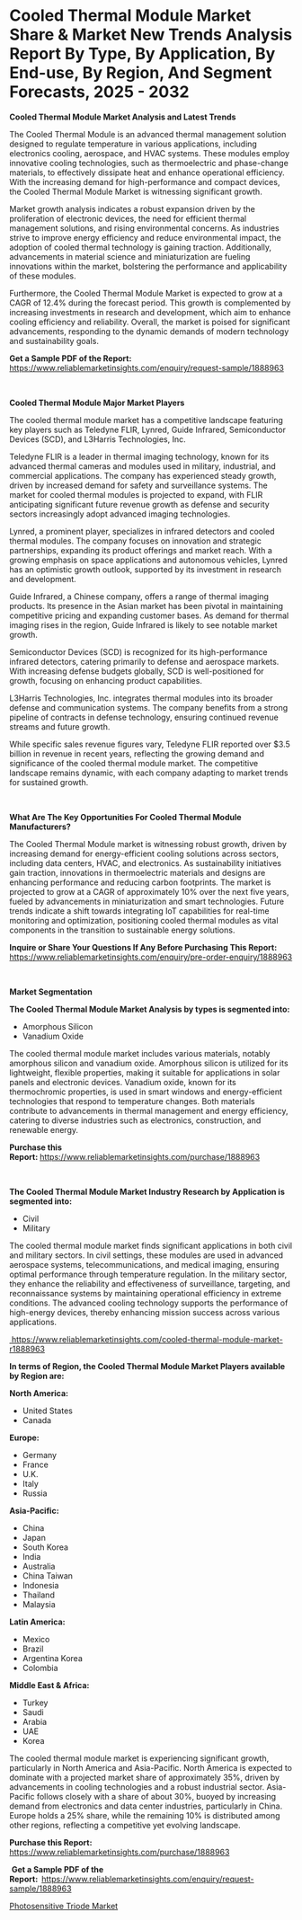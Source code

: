 <p><h1>Cooled Thermal Module Market Share & Market New Trends Analysis Report By Type, By Application, By End-use, By Region, And Segment Forecasts, 2025 - 2032</h1></p><p><strong>Cooled Thermal Module Market Analysis and Latest Trends</strong></p>
<p><p>The Cooled Thermal Module is an advanced thermal management solution designed to regulate temperature in various applications, including electronics cooling, aerospace, and HVAC systems. These modules employ innovative cooling technologies, such as thermoelectric and phase-change materials, to effectively dissipate heat and enhance operational efficiency. With the increasing demand for high-performance and compact devices, the Cooled Thermal Module Market is witnessing significant growth.</p><p>Market growth analysis indicates a robust expansion driven by the proliferation of electronic devices, the need for efficient thermal management solutions, and rising environmental concerns. As industries strive to improve energy efficiency and reduce environmental impact, the adoption of cooled thermal technology is gaining traction. Additionally, advancements in material science and miniaturization are fueling innovations within the market, bolstering the performance and applicability of these modules.</p><p>Furthermore, the Cooled Thermal Module Market is expected to grow at a CAGR of 12.4% during the forecast period. This growth is complemented by increasing investments in research and development, which aim to enhance cooling efficiency and reliability. Overall, the market is poised for significant advancements, responding to the dynamic demands of modern technology and sustainability goals.</p></p>
<p><strong>Get a Sample PDF of the Report:&nbsp;</strong> <a href="https://www.reliablemarketinsights.com/enquiry/request-sample/1888963?utm_campaign=2982&utm_medium=2&utm_source=Github&utm_content=ia&utm_term=28032025&utm_id=cooled-thermal-module">https://www.reliablemarketinsights.com/enquiry/request-sample/1888963</a></p>
<p>&nbsp;</p>
<p><strong>Cooled Thermal Module Major Market Players</strong></p>
<p><p>The cooled thermal module market has a competitive landscape featuring key players such as Teledyne FLIR, Lynred, Guide Infrared, Semiconductor Devices (SCD), and L3Harris Technologies, Inc. </p><p>Teledyne FLIR is a leader in thermal imaging technology, known for its advanced thermal cameras and modules used in military, industrial, and commercial applications. The company has experienced steady growth, driven by increased demand for safety and surveillance systems. The market for cooled thermal modules is projected to expand, with FLIR anticipating significant future revenue growth as defense and security sectors increasingly adopt advanced imaging technologies.</p><p>Lynred, a prominent player, specializes in infrared detectors and cooled thermal modules. The company focuses on innovation and strategic partnerships, expanding its product offerings and market reach. With a growing emphasis on space applications and autonomous vehicles, Lynred has an optimistic growth outlook, supported by its investment in research and development.</p><p>Guide Infrared, a Chinese company, offers a range of thermal imaging products. Its presence in the Asian market has been pivotal in maintaining competitive pricing and expanding customer bases. As demand for thermal imaging rises in the region, Guide Infrared is likely to see notable market growth.</p><p>Semiconductor Devices (SCD) is recognized for its high-performance infrared detectors, catering primarily to defense and aerospace markets. With increasing defense budgets globally, SCD is well-positioned for growth, focusing on enhancing product capabilities.</p><p>L3Harris Technologies, Inc. integrates thermal modules into its broader defense and communication systems. The company benefits from a strong pipeline of contracts in defense technology, ensuring continued revenue streams and future growth.</p><p>While specific sales revenue figures vary, Teledyne FLIR reported over $3.5 billion in revenue in recent years, reflecting the growing demand and significance of the cooled thermal module market. The competitive landscape remains dynamic, with each company adapting to market trends for sustained growth.</p></p>
<p>&nbsp;</p>
<p><strong>What Are The Key Opportunities For Cooled Thermal Module Manufacturers?</strong></p>
<p><p>The Cooled Thermal Module market is witnessing robust growth, driven by increasing demand for energy-efficient cooling solutions across sectors, including data centers, HVAC, and electronics. As sustainability initiatives gain traction, innovations in thermoelectric materials and designs are enhancing performance and reducing carbon footprints. The market is projected to grow at a CAGR of approximately 10% over the next five years, fueled by advancements in miniaturization and smart technologies. Future trends indicate a shift towards integrating IoT capabilities for real-time monitoring and optimization, positioning cooled thermal modules as vital components in the transition to sustainable energy solutions.</p></p>
<p><strong>Inquire or Share Your Questions If Any Before Purchasing This Report:</strong> <a href="https://www.reliablemarketinsights.com/enquiry/pre-order-enquiry/1888963?utm_campaign=2982&utm_medium=2&utm_source=Github&utm_content=ia&utm_term=28032025&utm_id=cooled-thermal-module">https://www.reliablemarketinsights.com/enquiry/pre-order-enquiry/1888963</a></p>
<p>&nbsp;</p>
<p><strong>Market Segmentation</strong></p>
<p><strong>The Cooled Thermal Module Market Analysis by types is segmented into:</strong></p>
<p><ul><li>Amorphous Silicon</li><li>Vanadium Oxide</li></ul></p>
<p><p>The cooled thermal module market includes various materials, notably amorphous silicon and vanadium oxide. Amorphous silicon is utilized for its lightweight, flexible properties, making it suitable for applications in solar panels and electronic devices. Vanadium oxide, known for its thermochromic properties, is used in smart windows and energy-efficient technologies that respond to temperature changes. Both materials contribute to advancements in thermal management and energy efficiency, catering to diverse industries such as electronics, construction, and renewable energy.</p></p>
<p><strong>Purchase this Report:&nbsp;</strong><a href="https://www.reliablemarketinsights.com/purchase/1888963?utm_campaign=2982&utm_medium=2&utm_source=Github&utm_content=ia&utm_term=28032025&utm_id=cooled-thermal-module">https://www.reliablemarketinsights.com/purchase/1888963</a></p>
<p>&nbsp;</p>
<p><strong>The Cooled Thermal Module Market Industry Research by Application is segmented into:</strong></p>
<p><ul><li>Civil</li><li>Military</li></ul></p>
<p><p>The cooled thermal module market finds significant applications in both civil and military sectors. In civil settings, these modules are used in advanced aerospace systems, telecommunications, and medical imaging, ensuring optimal performance through temperature regulation. In the military sector, they enhance the reliability and effectiveness of surveillance, targeting, and reconnaissance systems by maintaining operational efficiency in extreme conditions. The advanced cooling technology supports the performance of high-energy devices, thereby enhancing mission success across various applications.</p></p>
<p><a href="https://www.reliablemarketinsights.com/cooled-thermal-module-market-r1888963?utm_campaign=2982&utm_medium=2&utm_source=Github&utm_content=ia&utm_term=28032025&utm_id=cooled-thermal-module">&nbsp;https://www.reliablemarketinsights.com/cooled-thermal-module-market-r1888963</a></p>
<p><strong>In terms of Region, the Cooled Thermal Module Market Players available by Region are:</strong></p>
<p>
    <p> <strong> North America: </strong>
        <ul>
            <li>United States</li>
            <li>Canada</li>
        </ul>
        </p> 
    <p> <strong> Europe: </strong>
        <ul>
            <li>Germany</li>
            <li>France</li>
            <li>U.K.</li>
            <li>Italy</li>
            <li>Russia</li>
        </ul>
        </p> 
    <p> <strong> Asia-Pacific: </strong>
        <ul>
            <li>China</li>
            <li>Japan</li>
            <li>South Korea</li>
            <li>India</li>
            <li>Australia</li>
            <li>China Taiwan</li>
            <li>Indonesia</li>
            <li>Thailand</li>
            <li>Malaysia</li>
        </ul>
        </p> 
    <p> <strong> Latin America: </strong>
        <ul>
            <li>Mexico</li>
            <li>Brazil</li>
            <li>Argentina Korea</li>
            <li>Colombia</li>
        </ul>
        </p> 
    <p> <strong> Middle East & Africa: </strong>
        <ul>
            <li>Turkey</li>
            <li>Saudi</li>
            <li>Arabia</li>
            <li>UAE</li>
            <li>Korea</li>
        </ul>
    </p>
    </p>
<p><p>The cooled thermal module market is experiencing significant growth, particularly in North America and Asia-Pacific. North America is expected to dominate with a projected market share of approximately 35%, driven by advancements in cooling technologies and a robust industrial sector. Asia-Pacific follows closely with a share of about 30%, buoyed by increasing demand from electronics and data center industries, particularly in China. Europe holds a 25% share, while the remaining 10% is distributed among other regions, reflecting a competitive yet evolving landscape.</p></p>
<p><strong>Purchase this Report: </strong><a href="https://www.reliablemarketinsights.com/purchase/1888963?utm_campaign=2982&utm_medium=2&utm_source=Github&utm_content=ia&utm_term=28032025&utm_id=cooled-thermal-module">https://www.reliablemarketinsights.com/purchase/1888963</a></p>
<p>&nbsp;<strong>Get a Sample PDF of the Report:&nbsp;&nbsp;</strong><a href="https://www.reliablemarketinsights.com/enquiry/request-sample/1888963?utm_campaign=2982&utm_medium=2&utm_source=Github&utm_content=ia&utm_term=28032025&utm_id=cooled-thermal-module">https://www.reliablemarketinsights.com/enquiry/request-sample/1888963</a></p>
<p><strong></strong></p>
<p><p><a href="https://github.com/haaszgettre6/Market-Research-Report-List-1/blob/main/photosensitive-triode-market.md?utm_campaign=2982&utm_medium=2&utm_source=Github&utm_content=ia&utm_term=28032025&utm_id=cooled-thermal-module">Photosensitive Triode Market</a></p></p>
